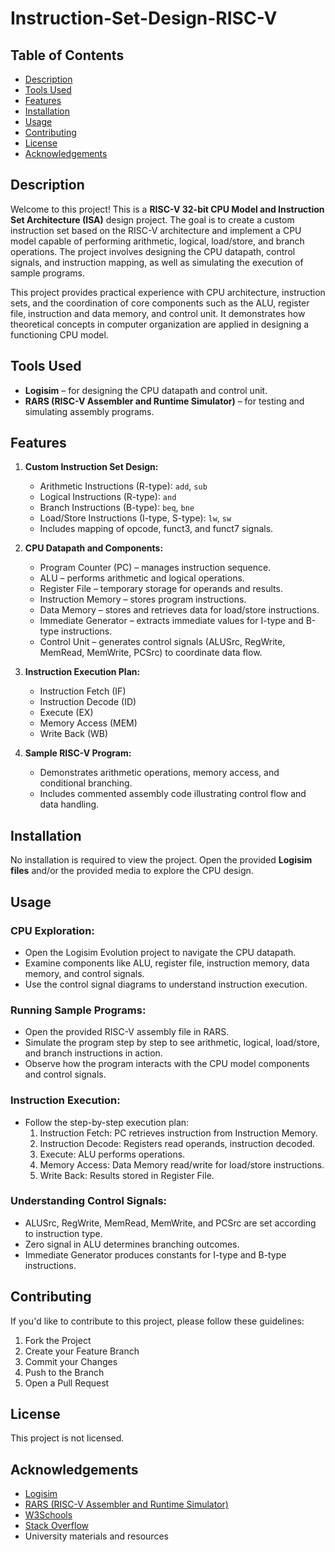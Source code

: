 # Instruction-Set-Design-RISC-V

## Table of Contents

- [Description](#description)
- [Tools Used](#tools-used)
- [Features](#features)
- [Installation](#installation)
- [Usage](#usage)
- [Contributing](#contributing)
- [License](#license)
- [Acknowledgements](#acknowledgements)

## Description

Welcome to this project! This is a **RISC-V 32-bit CPU Model and Instruction Set Architecture (ISA)** design project. The goal is to create a custom instruction set based on the RISC-V architecture and implement a CPU model capable of performing arithmetic, logical, load/store, and branch operations. The project involves designing the CPU datapath, control signals, and instruction mapping, as well as simulating the execution of sample programs.  

This project provides practical experience with CPU architecture, instruction sets, and the coordination of core components such as the ALU, register file, instruction and data memory, and control unit. It demonstrates how theoretical concepts in computer organization are applied in designing a functioning CPU model.

## Tools Used

- **Logisim** – for designing the CPU datapath and control unit. 
- **RARS (RISC-V Assembler and Runtime Simulator)** – for testing and simulating assembly programs.

## Features

1. **Custom Instruction Set Design:**
   - Arithmetic Instructions (R-type): `add`, `sub`  
   - Logical Instructions (R-type): `and`  
   - Branch Instructions (B-type): `beq`, `bne`  
   - Load/Store Instructions (I-type, S-type): `lw`, `sw`  
   - Includes mapping of opcode, funct3, and funct7 signals.  

2. **CPU Datapath and Components:**
   - Program Counter (PC) – manages instruction sequence.  
   - ALU – performs arithmetic and logical operations.  
   - Register File – temporary storage for operands and results.  
   - Instruction Memory – stores program instructions.  
   - Data Memory – stores and retrieves data for load/store instructions.  
   - Immediate Generator – extracts immediate values for I-type and B-type instructions.  
   - Control Unit – generates control signals (ALUSrc, RegWrite, MemRead, MemWrite, PCSrc) to coordinate data flow.  

3. **Instruction Execution Plan:**
   - Instruction Fetch (IF)  
   - Instruction Decode (ID)  
   - Execute (EX)  
   - Memory Access (MEM)  
   - Write Back (WB)  

4. **Sample RISC-V Program:**
   - Demonstrates arithmetic operations, memory access, and conditional branching.  
   - Includes commented assembly code illustrating control flow and data handling.

## Installation

No installation is required to view the project. Open the provided **Logisim files** and/or the provided media to explore the CPU design.

## Usage

### CPU Exploration:
- Open the Logisim Evolution project to navigate the CPU datapath.
- Examine components like ALU, register file, instruction memory, data memory, and control signals.
- Use the control signal diagrams to understand instruction execution.

### Running Sample Programs:
- Open the provided RISC-V assembly file in RARS.
- Simulate the program step by step to see arithmetic, logical, load/store, and branch instructions in action.
- Observe how the program interacts with the CPU model components and control signals.

### Instruction Execution:
- Follow the step-by-step execution plan:
  1. Instruction Fetch: PC retrieves instruction from Instruction Memory.
  2. Instruction Decode: Registers read operands, instruction decoded.
  3. Execute: ALU performs operations.
  4. Memory Access: Data Memory read/write for load/store instructions.
  5. Write Back: Results stored in Register File.

### Understanding Control Signals:
- ALUSrc, RegWrite, MemRead, MemWrite, and PCSrc are set according to instruction type.
- Zero signal in ALU determines branching outcomes.
- Immediate Generator produces constants for I-type and B-type instructions.

## Contributing

If you'd like to contribute to this project, please follow these guidelines:

1. Fork the Project  
2. Create your Feature Branch  
3. Commit your Changes  
4. Push to the Branch  
5. Open a Pull Request  

## License

This project is not licensed.

## Acknowledgements

- [Logisim](http://www.cburch.com/logisim/)  
- [RARS (RISC-V Assembler and Runtime Simulator)](https://github.com/TheThirdOne/rars)  
- [W3Schools](https://www.w3schools.com/)
- [Stack Overflow](https://stackoverflow.com/)
- University materials and resources
